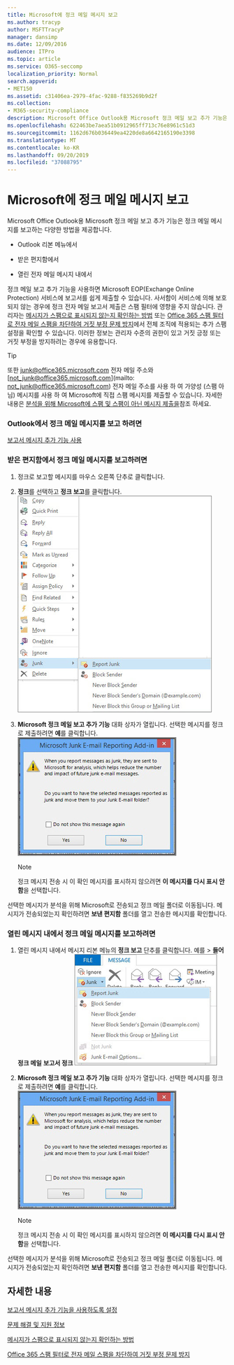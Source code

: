 ```yaml
---
title: Microsoft에 정크 메일 메시지 보고
ms.author: tracyp
author: MSFTTracyP
manager: dansimp
ms.date: 12/09/2016
audience: ITPro
ms.topic: article
ms.service: O365-seccomp
localization_priority: Normal
search.appverid:
- MET150
ms.assetid: c31406ea-2979-4fac-9288-f835269b9d2f
ms.collection:
- M365-security-compliance
description: Microsoft Office Outlook용 Microsoft 정크 메일 보고 추가 기능은 정크 메일 메시지를 보고하는 다양한 방법을 제공합니다.
ms.openlocfilehash: 622463be7aea51b0912965ff713c76e8961c51d3
ms.sourcegitcommit: 1162d676b036449ea4220de8a6642165190e3398
ms.translationtype: MT
ms.contentlocale: ko-KR
ms.lasthandoff: 09/20/2019
ms.locfileid: "37088795"
---
```

# <a name="report-junk-email-messages-to-microsoft"></a>Microsoft에 정크 메일 메시지 보고

Microsoft Office Outlook용 Microsoft 정크 메일 보고 추가 기능은 정크 메일 메시지를 보고하는 다양한 방법을 제공합니다.
  
- Outlook 리본 메뉴에서
    
- 받은 편지함에서
    
- 열린 전자 메일 메시지 내에서
    
정크 메일 보고 추가 기능을 사용하면 Microsoft EOP(Exchange Online Protection) 서비스에 보고서를 쉽게 제출할 수 있습니다. 사서함이 서비스에 의해 보호되지 않는 경우에 정크 전자 메일 보고서 제출은 스팸 필터에 영향을 주지 않습니다. 관리자는 [메시지가 스팸으로 표시되지 않는지 확인하는 방법](https://go.microsoft.com/fwlink/p/?LinkId=534224) 또는 [Office 365 스팸 필터로 전자 메일 스팸을 차단하여 거짓 부정 문제 방지](https://go.microsoft.com/fwlink/p/?LinkId=534225)에서 전체 조직에 적용되는 추가 스팸 설정을 확인할 수 있습니다. 이러한 정보는 관리자 수준의 권한이 있고 거짓 긍정 또는 거짓 부정을 방지하려는 경우에 유용합니다.
  
> [!TIP]
> 또한 [junk@office365.microsoft.com](mailto:junk@office365.microsoft.com) 전자 메일 주소와 [not_junk@office365.microsoft.com](mailto: not_junk@office365.microsoft.com) 전자 메일 주소를 사용 하 여 가양성 (스팸 아님) 메시지를 사용 하 여 Microsoft에 직접 스팸 메시지를 제출할 수 있습니다. 자세한 내용은 [분석을 위해 Microsoft에 스팸 및 스팸이 아닌 메시지 제출을](submit-spam-non-spam-and-phishing-scam-messages-to-microsoft-for-analysis.md)참조 하세요. 
  
### <a name="to-report-junk-email-messages-from-outlook"></a>Outlook에서 정크 메일 메시지를 보고 하려면

[보고서 메시지 추가 기능 사용](https://support.office.com/article/b5caa9f1-cdf3-4443-af8c-ff724ea719d2) 
  
### <a name="to-report-junk-email-messages-from-your-inbox"></a>받은 편지함에서 정크 메일 메시지를 보고하려면

1. 정크로 보고할 메시지를 마우스 오른쪽 단추로 클릭합니다.
    
2. **정크**를 선택하고 **정크 보고**를 클릭합니다.
    ![받은 편지함에서 정크 메시지 보고](../media/EOP-Outlook-Junk-Reporting-Tool-3.jpg)
  
3. **Microsoft 정크 메일 보고 추가 기능** 대화 상자가 열립니다. 선택한 메시지를 정크로 제출하려면 **예**를 클릭합니다.
    ![정크 메일로 보고 확인](../media/EOP-Outlook-Junk-Reporting-Tool-2.jpg)
  
    > [!NOTE]
    > 정크 메시지 전송 시 이 확인 메시지를 표시하지 않으려면 **이 메시지를 다시 표시 안 함**을 선택합니다. 
  
선택한 메시지가 분석을 위해 Microsoft로 전송되고 정크 메일 폴더로 이동됩니다. 메시지가 전송되었는지 확인하려면 **보낸 편지함** 폴더를 열고 전송한 메시지를 확인합니다. 
  
### <a name="to-report-a-junk-email-message-from-within-an-opened-message"></a>열린 메시지 내에서 정크 메일 메시지를 보고하려면

1. 열린 메시지 내에서 메시지 리본 메뉴의 **정크 보고** 단추를 클릭합니다. 예를 \> **들어 정크 메일** **보고서 정크** ![메일로 메시지 내에서 정크 메일이 전송 됩니다.](../media/EOP-Outlook-Junk-Reporting-Tool-4.jpg)
  
2. **Microsoft 정크 메일 보고 추가 기능** 대화 상자가 열립니다. 선택한 메시지를 정크로 제출하려면 **예**를 클릭합니다.
    ![정크 메일로 보고 확인](../media/EOP-Outlook-Junk-Reporting-Tool-2.jpg)
  
    > [!NOTE]
    > 정크 메시지 전송 시 이 확인 메시지를 표시하지 않으려면 **이 메시지를 다시 표시 안 함**을 선택합니다. 
  
선택한 메시지가 분석을 위해 Microsoft로 전송되고 정크 메일 폴더로 이동됩니다. 메시지가 전송되었는지 확인하려면 **보낸 편지함** 폴더를 열고 전송한 메시지를 확인합니다. 
  
## <a name="for-more-information"></a>자세한 내용

[보고서 메시지 추가 기능을 사용하도록 설정](https://support.office.com/article/4250c4bc-6102-420b-9e0a-a95064837676)
  
[문제 해결 및 지원 정보](troubleshooting-and-support-information.md)
  
[메시지가 스팸으로 표시되지 않는지 확인하는 방법](https://go.microsoft.com/fwlink/p/?LinkId=534224)
  
[Office 365 스팸 필터로 전자 메일 스팸을 차단하여 거짓 부정 문제 방지](https://go.microsoft.com/fwlink/p/?LinkId=534225)
  

